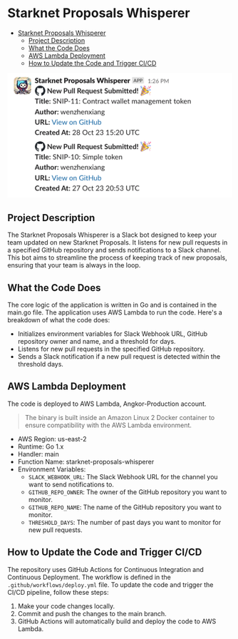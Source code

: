 # Starknet Proposals Whisperer

- [Starknet Proposals Whisperer](#starknet-proposals-whisperer)
  - [Project Description](#project-description)
  - [What the Code Does](#what-the-code-does)
  - [AWS Lambda Deployment](#aws-lambda-deployment)
  - [How to Update the Code and Trigger CI/CD](#how-to-update-the-code-and-trigger-cicd)

![Example](images/example.png)

## Project Description

The Starknet Proposals Whisperer is a Slack bot designed to keep your team updated on new Starknet Proposals. It listens for new pull requests in a specified GitHub repository and sends notifications to a Slack channel. This bot aims to streamline the process of keeping track of new proposals, ensuring that your team is always in the loop.

## What the Code Does

The core logic of the application is written in Go and is contained in the main.go file. The application uses AWS Lambda to run the code. Here's a breakdown of what the code does:

- Initializes environment variables for Slack Webhook URL, GitHub repository owner and name, and a threshold for days.
- Listens for new pull requests in the specified GitHub repository.
- Sends a Slack notification if a new pull request is detected within the threshold days.

## AWS Lambda Deployment

The code is deployed to AWS Lambda, Angkor-Production account.

> The binary is built inside an Amazon Linux 2 Docker container to ensure compatibility with the AWS Lambda environment.

- AWS Region: us-east-2
- Runtime: Go 1.x
- Handler: main
- Function Name: starknet-proposals-whisperer
- Environment Variables: 
    - `SLACK_WEBHOOK_URL`: The Slack Webhook URL for the channel you want to send notifications to.
    - `GITHUB_REPO_OWNER`: The owner of the GitHub repository you want to monitor.
    - `GITHUB_REPO_NAME`: The name of the GitHub repository you want to monitor.
    - `THRESHOLD_DAYS`: The number of past days you want to monitor for new pull requests.

## How to Update the Code and Trigger CI/CD

The repository uses GitHub Actions for Continuous Integration and Continuous Deployment. The workflow is defined in the `.github/workflows/deploy.yml` file. To update the code and trigger the CI/CD pipeline, follow these steps:

1. Make your code changes locally.
1. Commit and push the changes to the main branch.
1. GitHub Actions will automatically build and deploy the code to AWS Lambda.